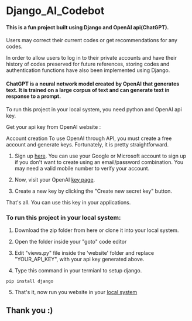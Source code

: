 # Django_AI_Codebot

#### This is a fun project built using Django and OpenAI api(ChatGPT).

Users may correct their current codes or get recommendations for any codes.

In order to allow users to log in to their private accounts and have their history of codes preserved for future references, storing codes and authentication functions have also been implemented using Django.



#### ChatGPT is a neural network model created by OpenAI that generates text. It is trained on a large corpus of text and can generate text in response to a prompt.

To run this project in your local system, you need python and OpenAI api key.

Get your api key from OpenAI website :

Account creation
To use OpenAI through API, you must create a free account and generate keys. Fortunately, it is pretty straightforward.

1. Sign up [here](https://beta.openai.com/signup). You can use your Google or Microsoft account to sign up if you don't want to create using an email/password combination. You may need a valid mobile number to verify your account.

2. Now, visit your OpenAI [key page](https://beta.openai.com/account/api-keys).

3. Create a new key by clicking the "Create new secret key" button.

That's all. You can use this key in your applications.



### To run this project in your local system:

1. Download the zip folder from here or clone it into your local system.

2. Open the folder inside your "goto" code editor

3. Edit "views.py" file inside the 'website' folder and replace "YOUR_API_KEY", with your api key generated above.

4. Type this command in your termianl to setup django.
```
pip install django
```
5. That's it, now run you website in your [local system](http://127.0.0.1:8000/)


## Thank you :)
